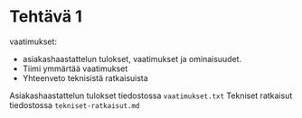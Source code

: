 # Tehtävä 1

vaatimukset:
- asiakashaastattelun tulokset, vaatimukset ja ominaisuudet.
- Tiimi ymmärtää vaatimukset
- Yhteenveto teknisistä ratkaisuista


Asiakashaastattelun tulokset tiedostossa `vaatimukset.txt`
Tekniset ratkaisut tiedostossa `tekniset-ratkaisut.md`

